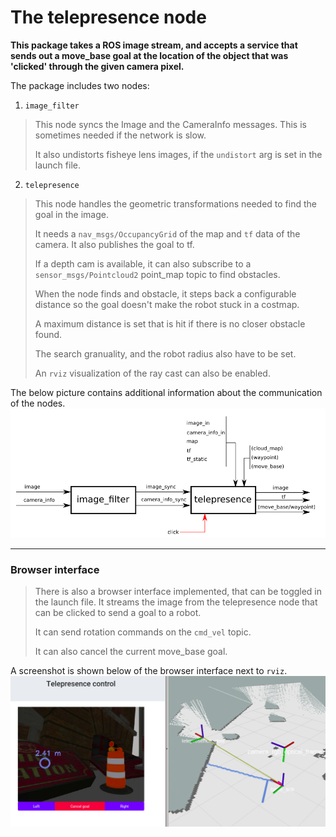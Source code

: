 The telepresence node
===


**This package takes a ROS image stream, and accepts a service that sends out a
move_base goal at the location of the object that was 'clicked' through the given camera pixel.**

The package includes two nodes:
1. `image_filter`
> This node syncs the Image and the CameraInfo messages.
> This is sometimes needed if the network is slow.
> 
> It also undistorts fisheye lens images, if the `undistort` arg is set in the launch file.
2. `telepresence`
> This node handles the geometric transformations needed to find the goal in the image.
> 
> It needs a `nav_msgs/OccupancyGrid` of the map and `tf` data of the camera.
> It also publishes the goal to tf.
> 
> If a depth cam is available, it can also subscribe to a `sensor_msgs/Pointcloud2` point_map topic
> to find obstacles.
> 
> When the node finds and obstacle, it steps back a configurable distance so the goal
> doesn't make the robot stuck in a costmap.
> 
> A maximum distance is set that is hit if there is no closer obstacle found.
> 
> The search granuality, and the robot radius also have to be set.
> 
> An `rviz` visualization of the ray cast can also be enabled.


The below picture contains additional information about the communication of the nodes.
![publications and subscriptions of the telepresence package](/telepresence_comms.png "publications and subscriptions of the telepresence package")

---

### Browser interface
> There is also a browser interface implemented, that can be toggled in the launch file.
> It streams the image from the telepresence node that can be clicked to send a goal to a robot.
> 
> It can send rotation commands on the `cmd_vel` topic.
> 
> It can also cancel the current move_base goal.

A screenshot is shown below of the browser interface next to `rviz`.
![browser interface](/screenshot.png "browser interface")
